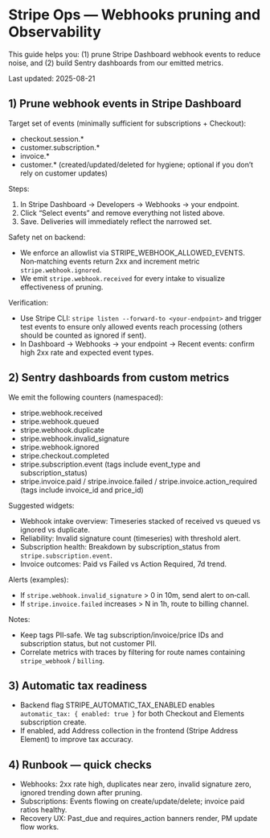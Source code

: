 # Stripe Ops — Webhooks pruning and Observability

This guide helps you: (1) prune Stripe Dashboard webhook events to reduce noise, and (2) build Sentry dashboards from our emitted metrics.

Last updated: 2025-08-21

## 1) Prune webhook events in Stripe Dashboard

Target set of events (minimally sufficient for subscriptions + Checkout):

- checkout.session.\*
- customer.subscription.\*
- invoice.\*
- customer.\* (created/updated/deleted for hygiene; optional if you don’t rely on customer updates)

Steps:

1. In Stripe Dashboard → Developers → Webhooks → your endpoint.
2. Click “Select events” and remove everything not listed above.
3. Save. Deliveries will immediately reflect the narrowed set.

Safety net on backend:

- We enforce an allowlist via STRIPE_WEBHOOK_ALLOWED_EVENTS. Non‑matching events return 2xx and increment metric `stripe.webhook.ignored`.
- We emit `stripe.webhook.received` for every intake to visualize effectiveness of pruning.

Verification:

- Use Stripe CLI: `stripe listen --forward-to <your-endpoint>` and trigger test events to ensure only allowed events reach processing (others should be counted as ignored if sent).
- In Dashboard → Webhooks → your endpoint → Recent events: confirm high 2xx rate and expected event types.

## 2) Sentry dashboards from custom metrics

We emit the following counters (namespaced):

- stripe.webhook.received
- stripe.webhook.queued
- stripe.webhook.duplicate
- stripe.webhook.invalid_signature
- stripe.webhook.ignored
- stripe.checkout.completed
- stripe.subscription.event (tags include event_type and subscription_status)
- stripe.invoice.paid / stripe.invoice.failed / stripe.invoice.action_required (tags include invoice_id and price_id)

Suggested widgets:

- Webhook intake overview: Timeseries stacked of received vs queued vs ignored vs duplicate.
- Reliability: Invalid signature count (timeseries) with threshold alert.
- Subscription health: Breakdown by subscription_status from `stripe.subscription.event`.
- Invoice outcomes: Paid vs Failed vs Action Required, 7d trend.

Alerts (examples):

- If `stripe.webhook.invalid_signature` > 0 in 10m, send alert to on‑call.
- If `stripe.invoice.failed` increases > N in 1h, route to billing channel.

Notes:

- Keep tags PII‑safe. We tag subscription/invoice/price IDs and subscription status, but not customer PII.
- Correlate metrics with traces by filtering for route names containing `stripe_webhook` / `billing`.

## 3) Automatic tax readiness

- Backend flag STRIPE_AUTOMATIC_TAX_ENABLED enables `automatic_tax: { enabled: true }` for both Checkout and Elements subscription create.
- If enabled, add Address collection in the frontend (Stripe Address Element) to improve tax accuracy.

## 4) Runbook — quick checks

- Webhooks: 2xx rate high, duplicates near zero, invalid signature zero, ignored trending down after pruning.
- Subscriptions: Events flowing on create/update/delete; invoice paid ratios healthy.
- Recovery UX: Past_due and requires_action banners render, PM update flow works.
